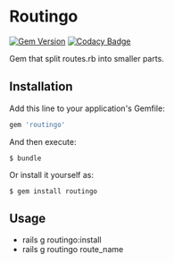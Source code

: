 # Routingo

[![Gem Version](https://badge.fury.io/rb/routingo.svg)](https://badge.fury.io/rb/routingo)
[![Codacy Badge](https://api.codacy.com/project/badge/Grade/ce7bae3716df48de8f98e56cd70cda15)](https://www.codacy.com/app/webguruserbia/routingo?utm_source=github.com&amp;utm_medium=referral&amp;utm_content=popac/routingo&amp;utm_campaign=Badge_Grade)

Gem that split routes.rb into smaller parts.

## Installation

Add this line to your application's Gemfile:

```ruby
gem 'routingo'
```

And then execute:

    $ bundle

Or install it yourself as:

    $ gem install routingo

## Usage

  - rails g routingo:install
  - rails g routingo route_name

